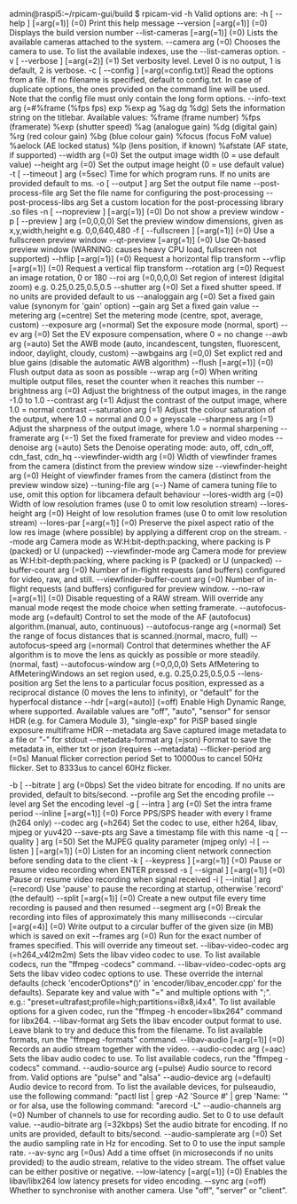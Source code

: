 admin@raspi5:~/rpicam-gui/build $ rpicam-vid -h
Valid options are:
  -h [ --help ] [=arg(=1)] (=0)         Print this help message
  --version [=arg(=1)] (=0)             Displays the build version number
  --list-cameras [=arg(=1)] (=0)        Lists the available cameras attached to the system.
  --camera arg (=0)                     Chooses the camera to use. To list the available indexes, use the 
                                        --list-cameras option.
  -v [ --verbose ] [=arg(=2)] (=1)      Set verbosity level. Level 0 is no output, 1 is default, 2 is verbose.
  -c [ --config ] [=arg(=config.txt)]   Read the options from a file. If no filename is specified, default to 
                                        config.txt. In case of duplicate options, the ones provided on the command line
                                        will be used. Note that the config file must only contain the long form 
                                        options.
  --info-text arg (=#%frame (%fps fps) exp %exp ag %ag dg %dg)
                                        Sets the information string on the titlebar. Available values:
                                        %frame (frame number)
                                        %fps (framerate)
                                        %exp (shutter speed)
                                        %ag (analogue gain)
                                        %dg (digital gain)
                                        %rg (red colour gain)
                                        %bg (blue colour gain)
                                        %focus (focus FoM value)
                                        %aelock (AE locked status)
                                        %lp (lens position, if known)
                                        %afstate (AF state, if supported)
  --width arg (=0)                      Set the output image width (0 = use default value)
  --height arg (=0)                     Set the output image height (0 = use default value)
  -t [ --timeout ] arg (=5sec)          Time for which program runs. If no units are provided default to ms.
  -o [ --output ] arg                   Set the output file name
  --post-process-file arg               Set the file name for configuring the post-processing
  --post-process-libs arg               Set a custom location for the post-processing library .so files
  -n [ --nopreview ] [=arg(=1)] (=0)    Do not show a preview window
  -p [ --preview ] arg (=0,0,0,0)       Set the preview window dimensions, given as x,y,width,height e.g. 0,0,640,480
  -f [ --fullscreen ] [=arg(=1)] (=0)   Use a fullscreen preview window
  --qt-preview [=arg(=1)] (=0)          Use Qt-based preview window (WARNING: causes heavy CPU load, fullscreen not 
                                        supported)
  --hflip [=arg(=1)] (=0)               Request a horizontal flip transform
  --vflip [=arg(=1)] (=0)               Request a vertical flip transform
  --rotation arg (=0)                   Request an image rotation, 0 or 180
  --roi arg (=0,0,0,0)                  Set region of interest (digital zoom) e.g. 0.25,0.25,0.5,0.5
  --shutter arg (=0)                    Set a fixed shutter speed. If no units are provided default to us
  --analoggain arg (=0)                 Set a fixed gain value (synonym for 'gain' option)
  --gain arg                            Set a fixed gain value
  --metering arg (=centre)              Set the metering mode (centre, spot, average, custom)
  --exposure arg (=normal)              Set the exposure mode (normal, sport)
  --ev arg (=0)                         Set the EV exposure compensation, where 0 = no change
  --awb arg (=auto)                     Set the AWB mode (auto, incandescent, tungsten, fluorescent, indoor, daylight, 
                                        cloudy, custom)
  --awbgains arg (=0,0)                 Set explict red and blue gains (disable the automatic AWB algorithm)
  --flush [=arg(=1)] (=0)               Flush output data as soon as possible
  --wrap arg (=0)                       When writing multiple output files, reset the counter when it reaches this 
                                        number
  --brightness arg (=0)                 Adjust the brightness of the output images, in the range -1.0 to 1.0
  --contrast arg (=1)                   Adjust the contrast of the output image, where 1.0 = normal contrast
  --saturation arg (=1)                 Adjust the colour saturation of the output, where 1.0 = normal and 0.0 = 
                                        greyscale
  --sharpness arg (=1)                  Adjust the sharpness of the output image, where 1.0 = normal sharpening
  --framerate arg (=-1)                 Set the fixed framerate for preview and video modes
  --denoise arg (=auto)                 Sets the Denoise operating mode: auto, off, cdn_off, cdn_fast, cdn_hq
  --viewfinder-width arg (=0)           Width of viewfinder frames from the camera (distinct from the preview window 
                                        size
  --viewfinder-height arg (=0)          Height of viewfinder frames from the camera (distinct from the preview window 
                                        size)
  --tuning-file arg (=-)                Name of camera tuning file to use, omit this option for libcamera default 
                                        behaviour
  --lores-width arg (=0)                Width of low resolution frames (use 0 to omit low resolution stream)
  --lores-height arg (=0)               Height of low resolution frames (use 0 to omit low resolution stream)
  --lores-par [=arg(=1)] (=0)           Preserve the pixel aspect ratio of the low res image (where possible) by 
                                        applying a different crop on the stream.
  --mode arg                            Camera mode as W:H:bit-depth:packing, where packing is P (packed) or U 
                                        (unpacked)
  --viewfinder-mode arg                 Camera mode for preview as W:H:bit-depth:packing, where packing is P (packed) 
                                        or U (unpacked)
  --buffer-count arg (=0)               Number of in-flight requests (and buffers) configured for video, raw, and 
                                        still.
  --viewfinder-buffer-count arg (=0)    Number of in-flight requests (and buffers) configured for preview window.
  --no-raw [=arg(=1)] (=0)              Disable requesting of a RAW stream. Will override any manual mode reqest the 
                                        mode choice when setting framerate.
  --autofocus-mode arg (=default)       Control to set the mode of the AF (autofocus) algorithm.(manual, auto, 
                                        continuous)
  --autofocus-range arg (=normal)       Set the range of focus distances that is scanned.(normal, macro, full)
  --autofocus-speed arg (=normal)       Control that determines whether the AF algorithm is to move the lens as quickly
                                        as possible or more steadily.(normal, fast)
  --autofocus-window arg (=0,0,0,0)     Sets AfMetering to  AfMeteringWindows an set region used, e.g. 
                                        0.25,0.25,0.5,0.5
  --lens-position arg                   Set the lens to a particular focus position, expressed as a reciprocal distance
                                        (0 moves the lens to infinity), or "default" for the hyperfocal distance
  --hdr [=arg(=auto)] (=off)            Enable High Dynamic Range, where supported. Available values are "off", "auto",
                                        "sensor" for sensor HDR (e.g. for Camera Module 3), "single-exp" for PiSP based
                                        single exposure multiframe HDR
  --metadata arg                        Save captured image metadata to a file or "-" for stdout
  --metadata-format arg (=json)         Format to save the metadata in, either txt or json (requires --metadata)
  --flicker-period arg (=0s)            Manual flicker correction period
                                        Set to 10000us to cancel 50Hz flicker.
                                        Set to 8333us to cancel 60Hz flicker.
                                        
  -b [ --bitrate ] arg (=0bps)          Set the video bitrate for encoding. If no units are provided, default to 
                                        bits/second.
  --profile arg                         Set the encoding profile
  --level arg                           Set the encoding level
  -g [ --intra ] arg (=0)               Set the intra frame period
  --inline [=arg(=1)] (=0)              Force PPS/SPS header with every I frame (h264 only)
  --codec arg (=h264)                   Set the codec to use, either h264, libav, mjpeg or yuv420
  --save-pts arg                        Save a timestamp file with this name
  -q [ --quality ] arg (=50)            Set the MJPEG quality parameter (mjpeg only)
  -l [ --listen ] [=arg(=1)] (=0)       Listen for an incoming client network connection before sending data to the 
                                        client
  -k [ --keypress ] [=arg(=1)] (=0)     Pause or resume video recording when ENTER pressed
  -s [ --signal ] [=arg(=1)] (=0)       Pause or resume video recording when signal received
  -i [ --initial ] arg (=record)        Use 'pause' to pause the recording at startup, otherwise 'record' (the default)
  --split [=arg(=1)] (=0)               Create a new output file every time recording is paused and then resumed
  --segment arg (=0)                    Break the recording into files of approximately this many milliseconds
  --circular [=arg(=4)] (=0)            Write output to a circular buffer of the given size (in MB) which is saved on 
                                        exit
  --frames arg (=0)                     Run for the exact number of frames specified. This will override any timeout 
                                        set.
  --libav-video-codec arg (=h264_v4l2m2m)
                                        Sets the libav video codec to use. To list available codecs, run  the "ffmpeg 
                                        -codecs" command.
  --libav-video-codec-opts arg          Sets the libav video codec options to use. These override the internal defaults
                                        (check 'encoderOptions*()' in 'encoder/libav_encoder.cpp' for the defaults). 
                                        Separate key and value with "=" and multiple options with ";". e.g.: 
                                        "preset=ultrafast;profile=high;partitions=i8x8,i4x4". To list available options
                                        for a given codec, run the "ffmpeg -h encoder=libx264" command for libx264.
  --libav-format arg                    Sets the libav encoder output format to use. Leave blank to try and deduce this
                                        from the filename.
                                        To list available formats, run  the "ffmpeg -formats" command.
  --libav-audio [=arg(=1)] (=0)         Records an audio stream together with the video.
  --audio-codec arg (=aac)              Sets the libav audio codec to use.
                                        To list available codecs, run  the "ffmpeg -codecs" command.
  --audio-source arg (=pulse)           Audio source to record from. Valid options are "pulse" and "alsa"
  --audio-device arg (=default)         Audio device to record from.  To list the available devices,
                                        for pulseaudio, use the following command:
                                        "pactl list | grep -A2 'Source #' | grep 'Name: '"
                                        or for alsa, use the following command:
                                        "arecord -L"
  --audio-channels arg (=0)             Number of channels to use for recording audio. Set to 0 to use default value.
  --audio-bitrate arg (=32kbps)         Set the audio bitrate for encoding. If no units are provided, default to 
                                        bits/second.
  --audio-samplerate arg (=0)           Set the audio sampling rate in Hz for encoding. Set to 0 to use the input 
                                        sample rate.
  --av-sync arg (=0us)                  Add a time offset (in microseconds if no units provided) to the audio stream, 
                                        relative to the video stream. The offset value can be either positive or 
                                        negative.
  --low-latency [=arg(=1)] (=0)         Enables the libav/libx264 low latency presets for video encoding.
  --sync arg (=off)                     Whether to synchronise with another camera. Use "off", "server" or "client".
